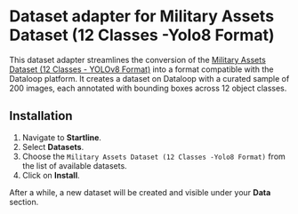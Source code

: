 # Dataset adapter for Military Assets Dataset (12 Classes -Yolo8 Format)

This dataset adapter streamlines the conversion of the [Military Assets Dataset (12 Classes - YOLOv8 Format)](https://www.kaggle.com/datasets/rawsi18/military-assets-dataset-12-classes-yolo8-format) 
into a format compatible with the Dataloop platform. It creates a dataset on Dataloop with a curated sample of 200 images, each annotated with bounding boxes across 12 object classes.

## Installation

1. Navigate to **Startline**.
2. Select **Datasets**.
3. Choose the `Military Assets Dataset (12 Classes -Yolo8 Format)` from the list of available datasets.
4. Click on **Install**.

After a while, a new dataset will be created and visible under your **Data** section.
